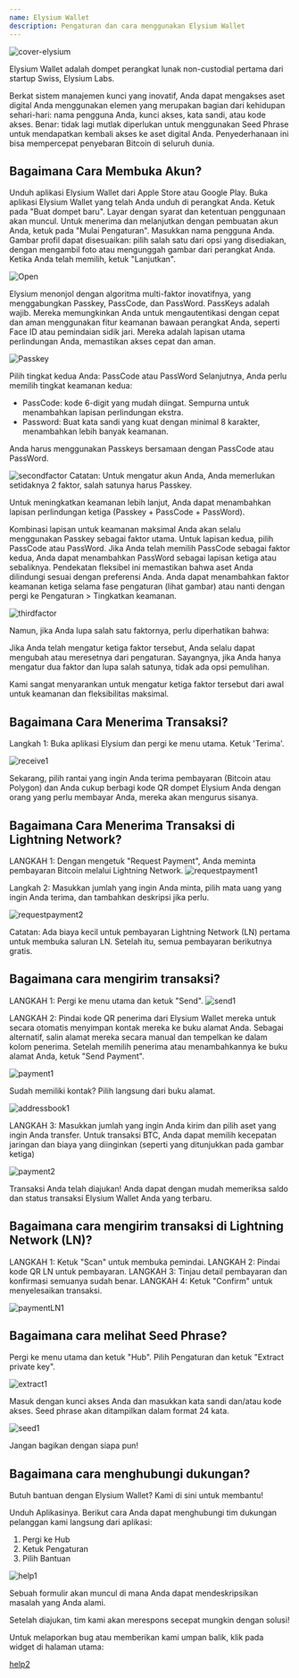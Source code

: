 ```yaml
---
name: Elysium Wallet
description: Pengaturan dan cara menggunakan Elysium Wallet
---
```


![cover-elysium](assets/cover.webp)

Elysium Wallet adalah dompet perangkat lunak non-custodial pertama dari startup Swiss, Elysium Labs.

Berkat sistem manajemen kunci yang inovatif, Anda dapat mengakses aset digital Anda menggunakan elemen yang merupakan bagian dari kehidupan sehari-hari: nama pengguna Anda, kunci akses, kata sandi, atau kode akses.
Benar: tidak lagi mutlak diperlukan untuk menggunakan Seed Phrase untuk mendapatkan kembali akses ke aset digital Anda.
Penyederhanaan ini bisa mempercepat penyebaran Bitcoin di seluruh dunia.

## Bagaimana Cara Membuka Akun?

Unduh aplikasi Elysium Wallet dari Apple Store atau Google Play.
Buka aplikasi Elysium Wallet yang telah Anda unduh di perangkat Anda.
Ketuk pada "Buat dompet baru".
Layar dengan syarat dan ketentuan penggunaan akan muncul.
Untuk menerima dan melanjutkan dengan pembuatan akun Anda, ketuk pada "Mulai Pengaturan".
Masukkan nama pengguna Anda.
Gambar profil dapat disesuaikan: pilih salah satu dari opsi yang disediakan, dengan mengambil foto atau mengunggah gambar dari perangkat Anda.
Ketika Anda telah memilih, ketuk "Lanjutkan".

![Open](assets/open.webp)

Elysium menonjol dengan algoritma multi-faktor inovatifnya, yang menggabungkan Passkey, PassCode, dan PassWord.
PassKeys adalah wajib.
Mereka memungkinkan Anda untuk mengautentikasi dengan cepat dan aman menggunakan fitur keamanan bawaan perangkat Anda, seperti Face ID atau pemindaian sidik jari.
Mereka adalah lapisan utama perlindungan Anda, memastikan akses cepat dan aman.

![Passkey](assets/passkey.webp)

Pilih tingkat kedua Anda: PassCode atau PassWord
Selanjutnya, Anda perlu memilih tingkat keamanan kedua:

- PassCode: kode 6-digit yang mudah diingat. Sempurna untuk menambahkan lapisan perlindungan ekstra.
- Password: Buat kata sandi yang kuat dengan minimal 8 karakter, menambahkan lebih banyak keamanan.

Anda harus menggunakan Passkeys bersamaan dengan PassCode atau PassWord.

![secondfactor](assets/secondfactor.webp)
Catatan: Untuk mengatur akun Anda, Anda memerlukan setidaknya 2 faktor, salah satunya harus Passkey.

Untuk meningkatkan keamanan lebih lanjut, Anda dapat menambahkan lapisan perlindungan ketiga (Passkey + PassCode + PassWord).

Kombinasi lapisan untuk keamanan maksimal
Anda akan selalu menggunakan Passkey sebagai faktor utama. Untuk lapisan kedua, pilih PassCode atau PassWord.
Jika Anda telah memilih PassCode sebagai faktor kedua, Anda dapat menambahkan PassWord sebagai lapisan ketiga atau sebaliknya. Pendekatan fleksibel ini memastikan bahwa aset Anda dilindungi sesuai dengan preferensi Anda.
Anda dapat menambahkan faktor keamanan ketiga selama fase pengaturan (lihat gambar) atau nanti dengan pergi ke Pengaturan > Tingkatkan keamanan.

![thirdfactor](assets/thirdfactor.webp)

Namun, jika Anda lupa salah satu faktornya, perlu diperhatikan bahwa:

Jika Anda telah mengatur ketiga faktor tersebut, Anda selalu dapat mengubah atau meresetnya dari pengaturan.
Sayangnya, jika Anda hanya mengatur dua faktor dan lupa salah satunya, tidak ada opsi pemulihan.

Kami sangat menyarankan untuk mengatur ketiga faktor tersebut dari awal untuk keamanan dan fleksibilitas maksimal.

## Bagaimana Cara Menerima Transaksi?

Langkah 1: Buka aplikasi Elysium dan pergi ke menu utama. Ketuk 'Terima'.

![receive1](assets/receive1.webp)

Sekarang, pilih rantai yang ingin Anda terima pembayaran (Bitcoin atau Polygon) dan Anda cukup berbagi kode QR dompet Elysium Anda dengan orang yang perlu membayar Anda, mereka akan mengurus sisanya.

## Bagaimana Cara Menerima Transaksi di Lightning Network?
LANGKAH 1: Dengan mengetuk "Request Payment", Anda meminta pembayaran Bitcoin melalui Lightning Network.
![requestpayment1](asset/requestpayment1)

Langkah 2: Masukkan jumlah yang ingin Anda minta, pilih mata uang yang ingin Anda terima, dan tambahkan deskripsi jika perlu.

![requestpayment2](asset/requestpayment2)

Catatan: Ada biaya kecil untuk pembayaran Lightning Network (LN) pertama untuk membuka saluran LN. Setelah itu, semua pembayaran berikutnya gratis.

## Bagaimana cara mengirim transaksi?

LANGKAH 1: Pergi ke menu utama dan ketuk "Send".
![send1](assets/send1.webp)

LANGKAH 2: Pindai kode QR penerima dari Elysium Wallet mereka untuk secara otomatis menyimpan kontak mereka ke buku alamat Anda.
Sebagai alternatif, salin alamat mereka secara manual dan tempelkan ke dalam kolom penerima.
Setelah memilih penerima atau menambahkannya ke buku alamat Anda, ketuk "Send Payment".

![payment1](assets/payment1.webp)

Sudah memiliki kontak? Pilih langsung dari buku alamat.

![addressbook1](assets/addressbook1.webp)

LANGKAH 3: Masukkan jumlah yang ingin Anda kirim dan pilih aset yang ingin Anda transfer.
Untuk transaksi BTC, Anda dapat memilih kecepatan jaringan dan biaya yang diinginkan (seperti yang ditunjukkan pada gambar ketiga)

![payment2](assets/payment2.webp)

Transaksi Anda telah diajukan! Anda dapat dengan mudah memeriksa saldo dan status transaksi Elysium Wallet Anda yang terbaru.

## Bagaimana cara mengirim transaksi di Lightning Network (LN)?

LANGKAH 1: Ketuk "Scan" untuk membuka pemindai.
LANGKAH 2: Pindai kode QR LN untuk pembayaran.
LANGKAH 3: Tinjau detail pembayaran dan konfirmasi semuanya sudah benar.
LANGKAH 4: Ketuk "Confirm" untuk menyelesaikan transaksi.

![paymentLN1](assets/paymentLN1.webp)

## Bagaimana cara melihat Seed Phrase?

Pergi ke menu utama dan ketuk "Hub". Pilih Pengaturan dan ketuk "Extract private key".

![extract1](assets/extract1.webp)

Masuk dengan kunci akses Anda dan masukkan kata sandi dan/atau kode akses.
Seed phrase akan ditampilkan dalam format 24 kata.

![seed1](assets/seed1.webp)

Jangan bagikan dengan siapa pun!

## Bagaimana cara menghubungi dukungan?

Butuh bantuan dengan Elysium Wallet? Kami di sini untuk membantu!

Unduh Aplikasinya.
Berikut cara Anda dapat menghubungi tim dukungan pelanggan kami langsung dari aplikasi:

1. Pergi ke Hub
2. Ketuk Pengaturan
3. Pilih Bantuan

![help1](assets/help1.webp)

Sebuah formulir akan muncul di mana Anda dapat mendeskripsikan masalah yang Anda alami.

Setelah diajukan, tim kami akan merespons secepat mungkin dengan solusi!

Untuk melaporkan bug atau memberikan kami umpan balik, klik pada widget di halaman utama:

[help2](assets/help2.webp)